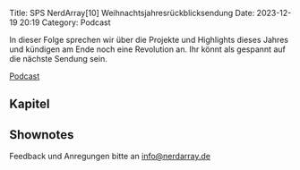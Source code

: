 Title: SPS NerdArray[10] Weihnachtsjahresrückblicksendung
Date: 2023-12-19 20:19
Category: Podcast


In dieser Folge sprechen wir über die Projekte und Highlights dieses Jahres und kündigen am Ende noch eine Revolution an. Ihr könnt als gespannt auf die nächste Sendung sein.


[Podcast](https://sps-nerdarray.podigee.io/11-sps-nerdarray-10-weihnachtsjahresruckblicksendung)


<script class="podigee-podcast-player" src="
https://player.podigee-cdn.net/podcast-player/javascripts/podigee-podcast-player.js
" data-configuration="
https://sps-nerdarray.podigee.io/11-sps-nerdarray-10-weihnachtsjahresruckblicksendung/embed?context=external
"></script> 

## Kapitel


## Shownotes







Feedback und Anregungen bitte an info@nerdarray.de